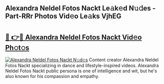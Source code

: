 ## Alexandra Neldel Fotos Nackt Le𝚊k𝚎d N𝚞𝚍es - Part-RRr Photos Vid𝚎o Le𝚊ks VjhEG

# <h2><a href="http://fbb117u.evod.top/?m=Alexandra+Neldel+Fotos+Nackt">🔗 👉🔴 Alexandra Neldel Fotos Nackt Vid𝚎o Ph𝚘t𝚘s</a></h2>

[![Alexandra Neldel Fotos Nackt N𝚞d𝚎s](https://i.imgur.com/8V9OHl7.gif)](http://fbb117u.evod.top/?m=Alexandra+Neldel+Fotos+Nackt)
Content creator Alexandra Neldel Fotos Nackt specializing in dance and lifestyle-inspired videos. Alexandra Neldel Fotos Nackt public persona is one of intelligence and wit, but he's also known for his compassion and empathy. 
